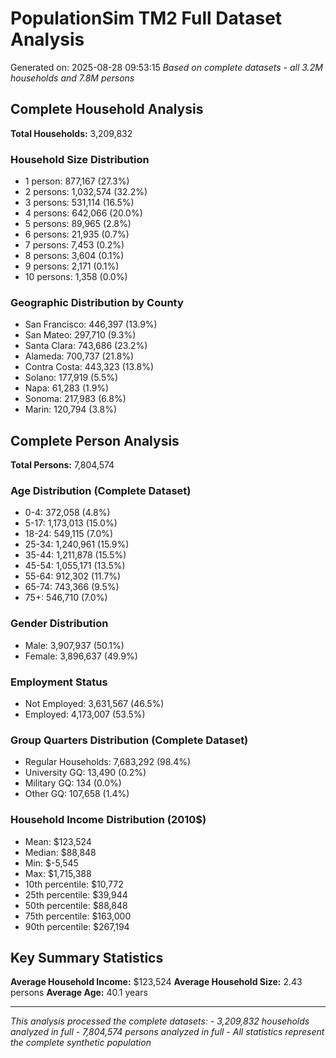 # PopulationSim TM2 Full Dataset Analysis
Generated on: 2025-08-28 09:53:15
*Based on complete datasets - all 3.2M households and 7.8M persons*

## Complete Household Analysis
**Total Households:** 3,209,832

### Household Size Distribution
- 1 person: 877,167 (27.3%)
- 2 persons: 1,032,574 (32.2%)
- 3 persons: 531,114 (16.5%)
- 4 persons: 642,066 (20.0%)
- 5 persons: 89,965 (2.8%)
- 6 persons: 21,935 (0.7%)
- 7 persons: 7,453 (0.2%)
- 8 persons: 3,604 (0.1%)
- 9 persons: 2,171 (0.1%)
- 10 persons: 1,358 (0.0%)

### Geographic Distribution by County
- San Francisco: 446,397 (13.9%)
- San Mateo: 297,710 (9.3%)
- Santa Clara: 743,686 (23.2%)
- Alameda: 700,737 (21.8%)
- Contra Costa: 443,323 (13.8%)
- Solano: 177,919 (5.5%)
- Napa: 61,283 (1.9%)
- Sonoma: 217,983 (6.8%)
- Marin: 120,794 (3.8%)

## Complete Person Analysis
**Total Persons:** 7,804,574

### Age Distribution (Complete Dataset)
- 0-4: 372,058 (4.8%)
- 5-17: 1,173,013 (15.0%)
- 18-24: 549,115 (7.0%)
- 25-34: 1,240,961 (15.9%)
- 35-44: 1,211,878 (15.5%)
- 45-54: 1,055,171 (13.5%)
- 55-64: 912,302 (11.7%)
- 65-74: 743,366 (9.5%)
- 75+: 546,710 (7.0%)

### Gender Distribution
- Male: 3,907,937 (50.1%)
- Female: 3,896,637 (49.9%)

### Employment Status
- Not Employed: 3,631,567 (46.5%)
- Employed: 4,173,007 (53.5%)

### Group Quarters Distribution (Complete Dataset)
- Regular Households: 7,683,292 (98.4%)
- University GQ: 13,490 (0.2%)
- Military GQ: 134 (0.0%)
- Other GQ: 107,658 (1.4%)

### Household Income Distribution (2010$)
- Mean: $123,524
- Median: $88,848
- Min: $-5,545
- Max: $1,715,388
- 10th percentile: $10,772
- 25th percentile: $39,944
- 50th percentile: $88,848
- 75th percentile: $163,000
- 90th percentile: $267,194

## Key Summary Statistics

**Average Household Income:** $123,524
**Average Household Size:** 2.43 persons
**Average Age:** 40.1 years

---
*This analysis processed the complete datasets:*
*- 3,209,832 households analyzed in full*
*- 7,804,574 persons analyzed in full*
*- All statistics represent the complete synthetic population*